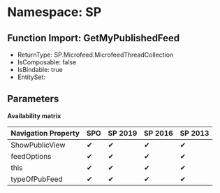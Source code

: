 # Namespace: SP

## Function Import: GetMyPublishedFeed

- ReturnType: SP.Microfeed.MicrofeedThreadCollection
- IsComposable: false
- IsBindable: true
- EntitySet: 

## Parameters

**Availability matrix**

Navigation Property | SPO | SP 2019 | SP 2016 | SP 2013
----------|-----|---------|---------|--------
ShowPublicView | ✔ | ✔ | ✔ | ✔
feedOptions | ✔ | ✔ | ✔ | ✔
this | ✔ | ✔ | ✔ | ✔
typeOfPubFeed | ✔ | ✔ | ✔ | ✔
